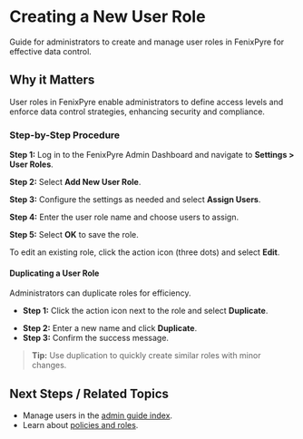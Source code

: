 # Creating a New User Role

Guide for administrators to create and manage user roles in FenixPyre for effective data control.


## Why it Matters
User roles in FenixPyre enable administrators to define access levels and enforce data control strategies, enhancing security and compliance.

### Step-by-Step Procedure

**Step 1:** Log in to the FenixPyre Admin Dashboard and navigate to **Settings > User Roles**.

**Step 2:** Select **Add New User Role**.

<!-- IMG: ./media/04-admin-guide/screenshot-add-user-role.png | Alt: Add new user role interface -->

**Step 3:** Configure the settings as needed and select **Assign Users**.

**Step 4:** Enter the user role name and choose users to assign.

**Step 5:** Select **OK** to save the role.

To edit an existing role, click the action icon (three dots) and select **Edit**.

#### Duplicating a User Role
Administrators can duplicate roles for efficiency.

* **Step 1:** Click the action icon next to the role and select **Duplicate**.
<!-- IMG: ./media/04-admin-guide/screenshot-duplicate-role.png | Alt: Duplicate role option -->
* **Step 2:** Enter a new name and click **Duplicate**.
* **Step 3:** Confirm the success message.

<!-- IMG: ./media/04-admin-guide/screenshot-duplicate-success.png | Alt: Success message for duplication -->

> **Tip:** Use duplication to quickly create similar roles with minor changes.

## Next Steps / Related Topics
- Manage users in the [admin guide index](/04-admin-guide/index.md).
- Learn about [policies and roles](/02-core-concepts/policies-roles.md).